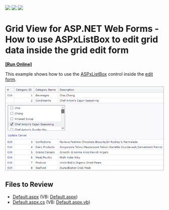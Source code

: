 <!-- default badges list -->
![](https://img.shields.io/endpoint?url=https://codecentral.devexpress.com/api/v1/VersionRange/128543494/15.1.3%2B)
[![](https://img.shields.io/badge/Open_in_DevExpress_Support_Center-FF7200?style=flat-square&logo=DevExpress&logoColor=white)](https://supportcenter.devexpress.com/ticket/details/E2625)
[![](https://img.shields.io/badge/📖_How_to_use_DevExpress_Examples-e9f6fc?style=flat-square)](https://docs.devexpress.com/GeneralInformation/403183)
<!-- default badges end -->

# Grid View for ASP.NET Web Forms - How to use ASPxListBox to edit grid data inside the grid edit form
<!-- run online -->
**[[Run Online]](https://codecentral.devexpress.com/e2625/)**
<!-- run online end -->

This example shows how to use the [ASPxListBox](https://docs.devexpress.com/AspNet/DevExpress.Web.ASPxListBox) control inside the [edit form](https://docs.devexpress.com/AspNet/3710/components/grid-view/concepts/edit-data/edit-form).

![](listbox-in-grid-edit-form.png)

## Files to Review

* [Default.aspx](./CS/Default.aspx) (VB: [Default.aspx](./VB/Default.aspx))
* [Default.aspx.cs](./CS/Default.aspx.cs) (VB: [Default.aspx.vb](./VB/Default.aspx.vb))
